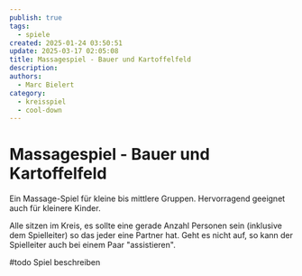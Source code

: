 ```yaml
---
publish: true
tags:
  - spiele
created: 2025-01-24 03:50:51
update: 2025-03-17 02:05:08
title: Massagespiel - Bauer und Kartoffelfeld
description: 
authors:
  - Marc Bielert
category:
  - kreisspiel
  - cool-down
---
```


# Massagespiel - Bauer und Kartoffelfeld

Ein Massage-Spiel für kleine bis mittlere Gruppen.
Hervorragend geeignet auch für kleinere Kinder.

Alle sitzen im Kreis, es sollte eine gerade Anzahl Personen sein (inklusive dem Spielleiter) so das jeder eine Partner hat. Geht es nicht auf, so kann der Spielleiter auch bei einem Paar "assistieren".

#todo Spiel beschreiben

